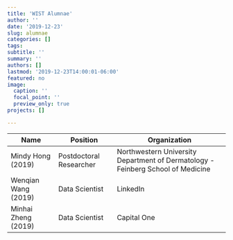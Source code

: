 ```yaml
---
title: 'WIST Alumnae'
author: ''
date: '2019-12-23'
slug: alumnae
categories: []
tags:
subtitle: ''
summary: ''
authors: []
lastmod: '2019-12-23T14:00:01-06:00'
featured: no
image: 
  caption: ''
  focal_point: ''
  preview_only: true
projects: []

---
```

<!DOCTYPE html>
<html>
<head>
<script src="https://ajax.googleapis.com/ajax/libs/jquery/3.4.1/jquery.min.js"></script>
<script>
$(document).ready(function(){
  $("#myInput").on("keyup", function() {
    var value = $(this).val().toLowerCase();
    $("#myTable tr").filter(function() {
      $(this).toggle($(this).text().toLowerCase().indexOf(value) > -1)
    });
  });
});
</script>

</head>
<body>

<!-- SEARCH BAR: uncomment when have enough names 
<input id="myInput" type="text" placeholder="Search..">
<br><br>
--!> 

<table>
  <thead>
<!-- PUT THE TABLE HEADER BETWEEN THESE TWO LINES -->

<tr><th> Name</th> <th>Position</th> <th>Organization</th>  </tr>

<!-- PUT THE TABLE HEADER BETWEEN THESE TWO LINES -->
  </thead>
  <tbody id="myTable">

<!-- PUT THE TABLE BODY BETWEEN THESE TWO LINES -->
<!-- BODY OUTPUT FROM R SCRIPT GOES HERE --> 


<!-- html table generated in R 3.6.1 by xtable 1.8-4 package -->
<!-- Sun Mar 15 12:04:32 2020 -->
  <tr> <td> Mindy Hong (2019) </td> <td> Postdoctoral Researcher </td> <td> Northwestern University Department of Dermatology - Feinberg School of Medicine </td> </tr>
  <tr> <td> Wenqian Wang (2019) </td> <td> Data Scientist </td> <td> LinkedIn </td> </tr>
  <tr> <td> Minhai Zheng (2019) </td> <td> Data Scientist </td> <td> Capital One </td> </tr>




<!-- PUT THE TABLE BODY BETWEEN THESE TWO LINES -->
</tbody>
</table>
</body>
</html>


